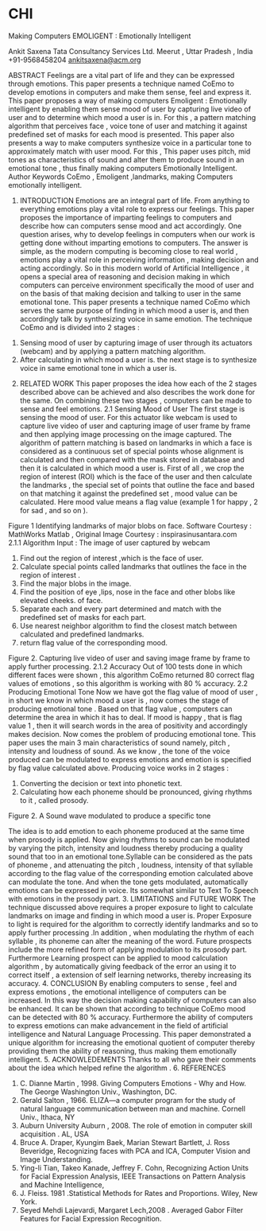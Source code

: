 # CHI
Making Computers EMOLIGENT : Emotionally Intelligent
 
 
Ankit  Saxena
Tata Consultancy Services Ltd.
Meerut , Uttar Pradesh , India
+91-9568458204
ankitsaxena@acm.org


 



 
ABSTRACT
Feelings are a vital part of life and they can be expressed through emotions. This paper presents a technique named CoEmo to develop emotions in computers and make them sense, feel and express it. This paper proposes a way of making computers Emoligent : Emotionally intelligent  by enabling them sense  mood of user by capturing live video of user and to determine which mood a user is in. For this , a pattern matching algorithm that perceives face , voice tone of user and matching it against predefined set of masks for each mood is presented. This paper also presents a way to make computers synthesize voice in a particular tone to approximately match with user mood. For this , This paper uses pitch, mid tones as characteristics  of sound and alter them to produce sound in an emotional tone , thus finally making computers Emotionally Intelligent.
Author Keywords
CoEmo , Emoligent ,landmarks, making Computers emotionally intelligent.
1.	INTRODUCTION
Emotions are an integral part of life. From anything to everything emotions play a vital role to express our feelings. This paper proposes the importance of imparting feelings to computers and describe how can computers sense mood and act accordingly. One question arises, why to develop feelings in computers when our work is getting done without imparting emotions to computers. The answer is simple, as the modern computing is becoming  close to real world , emotions play a vital role in perceiving information , making decision and acting accordingly. 
So in this modern world of Artificial Intelligence , it opens a special area of reasoning and decision making in which computers can perceive environment specifically the mood of user and on the basis of that making decision and talking to user in the same emotional tone. This paper presents a technique named CoEmo which serves the same purpose of finding in which mood a user is, and then accordingly talk by synthesizing voice in same emotion.
The  technique CoEmo and is divided into 2 stages :
1)  Sensing mood of user by capturing image of user through its    actuators (webcam) and by applying a pattern matching algorithm.
2)   After calculating in which mood a user is. the next stage is to synthesize voice in same emotional tone in which a user is.
2.	RELATED WORK
This paper proposes the idea how each of the 2 stages described above can be achieved and also describes the work done for the same. On combining these two stages , computers can be made to sense and feel emotions.
2.1  Sensing Mood of User
The first stage is sensing the mood of user. For this actuator like webcam is used to capture live video of user and capturing image of user frame by frame and then applying image processing on the image captured. The algorithm of pattern matching is based on landmarks in which a face is considered as a continuous set of special points whose alignment is calculated and then compared with the mask stored in database and then it is calculated in which mood a user is.
First of all , we crop the region of interest (ROI) which is the face  of the user and then calculate the landmarks , the special set of points that outline the face and based on that matching it against the predefined set , mood value can be calculated. Here mood value means a flag value (example 1 for happy , 2 for sad , and so on ).
 
Figure 1 Identifying landmarks of major blobs on face.     Software Courtesy :  MathWorks Matlab , Original Image Courtesy : inspirasinusantara.com  
2.1.1  Algorithm
Input : The image of user captured by webcam 
1)	Find out the region of interest ,which is the face of user.
2)	Calculate special points called landmarks that outlines the face in the region of interest .
3)	Find the major blobs in the image.
4)	Find the position of eye ,lips, nose in the face and other blobs like elevated cheeks. of face.
5)	Separate each and every part determined and match with the predefined set of masks for each part.
6)	Use nearest neighbor algorithm to find the closest match between calculated and predefined landmarks.
7)	return flag value of the corresponding mood.
 
Figure 2. Capturing live video of user and saving image frame by frame to apply further processing.
2.1.2  Accuracy
Out of 100 tests done in which different faces were shown , this algorithm CoEmo returned 80 correct flag values of emotions , so this algorithm is working with 80 % accuracy.
2.2  Producing Emotional Tone
Now we have got the flag value of mood of user , in short we know in which mood a user is , now comes the stage of producing emotional tone . Based on that flag value , computers can determine the area in which it has to deal. If mood is happy , that is flag value 1 , then it will search words in the area of positivity and accordingly makes decision. Now comes the problem of producing emotional tone.
This paper uses the main 3 main characteristics of sound namely, pitch , intensity and loudness of sound. As we know , the tone of the voice produced can be modulated to express emotions and  emotion is specified by flag value calculated above. Producing voice works in 2 stages :
1)  Converting the decision or text into phonetic text.
2)   Calculating how each phoneme should be pronounced, giving      rhythms to it , called prosody.
 
Figure 2. A Sound wave modulated to produce a specific tone

The idea is to add emotion to each phoneme produced at the same time when prosody is applied. Now giving rhythms to sound can be modulated by varying the pitch, intensity and loudness thereby producing a quality sound that too in an emotional tone.Syllable can be considered as the pats of phoneme , and attenuating the pitch , loudness, intensity of that syllable according to the flag value of the corresponding emotion calculated above can modulate the tone. And when the tone gets modulated, automatically emotions can be expressed in voice. Its somewhat similar to Text To Speech with emotions in the prosody part.
3.	LIMITATIONS and FUTURE WORK
The technique discussed above requires a proper exposure to light to calculate landmarks on image and finding in which mood a user is. Proper Exposure to light is required for the algorithm to correctly identify landmarks and so to apply further processing .In addition , when modulating the rhythm of each syllable , its phoneme can alter the meaning of the word.
Future prospects include the more refined form of applying modulation to its prosody part. Furthermore Learning prospect can be applied to mood calculation algorithm , by automatically giving feedback of the error an using it to correct itself , a extension of self learning networks, thereby increasing its accuracy.
4.	CONCLUSION
By enabling computers to sense , feel and express emotions , the emotional intelligence of computers can be increased. In this way the decision making capability of computers can also be enhanced. It can be shown that according to technique CoEmo mood can be detected with 80 % accuracy. Furthermore the ability of computers to express emotions can make advancement in the field of artificial intelligence and Natural Language Processing. This paper demonstrated a unique algorithm for increasing the emotional quotient of computer thereby providing them the ability of reasoning, thus making them emotionally intelligent.
5.	ACKNOWLEDEMENTS
Thanks to all who gave their comments about the idea which helped refine the algorithm .
6.	REFERENCES
1.	C. Dianne Martin , 1998. Giving Computers Emotions - Why and How. The George Washington Univ., Washington, DC.
2.	Gerald Salton , 1966. ELIZA—a computer program for the study of natural language communication between man and machine.  Cornell Univ., Ithaca, NY
3.	Auburn University Auburn  , 2008. The role of emotion in computer skill acquisition .  AL, USA
4.	Bruce A. Draper, Kyungim Baek, Marian Stewart Bartlett, J. Ross Beveridge, Recognizing faces with PCA and ICA, Computer Vision and Image Understanding.
5.	Ying-li Tian, Takeo Kanade, Jeffrey F. Cohn, Recognizing Action Units for Facial Expression Analysis, IEEE Transactions on Pattern Analysis and Machine Intelligence, 
6.	J. Fleiss. 1981 .Statistical Methods for Rates and Proportions. Wiley, New York.
7.	Seyed Mehdi Lajevardi, Margaret Lech,2008 . Averaged Gabor Filter Features for Facial Expression Recognition. 

